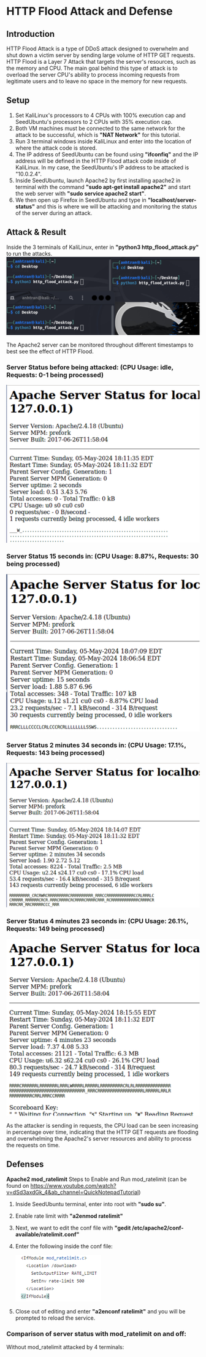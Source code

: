 # HTTP Flood Attack and Defense
## Introduction
HTTP Flood Attack is a type of DDoS attack designed to overwhelm and shut down a victim server by sending large volume of HTTP GET requests. HTTP Flood is a Layer 7 Attack that targets the server's resources, such as the memory and CPU. The main goal behind this type of attack is to overload the server CPU's ability to process incoming requests from legitimate users and to leave no space in the memory for new requests. 

## Setup
1. Set KaliLinux's processors to 4 CPUs with 100% execution cap and SeedUbuntu's processors to 2 CPUs with 35% execution cap.
2. Both VM machines must be connected to the same network for the attack to be successful, which is **"NAT Network"** for this tutorial. 
3. Run 3 terminal windows inside KaliLinux and enter into the location of where the attack code is stored.
4. The IP address of SeedUbuntu can be found using **"ifconfiq"** and the IP address will be defined in the HTTP Flood attack code inside of KaliLinux. In my case, the SeedUbuntu's IP address to be attacked is "10.0.2.4".
5. Inside SeedUbuntu, launch Apache2 by first installing apache2 in terminal with the command **"sudo apt-get install apache2"** and start the web server with **"sudo service apache2 start"**.
6. We then open up Firefox in SeedUbuntu and type in **"localhost/server-status"** and this is where we will be attacking and monitoring the status of the server during an attack.

## Attack & Result
Inside the 3 terminals of KaliLinux, enter in **"python3 http_flood_attack.py"** to run the attacks.
<img src="https://raw.githubusercontent.com/MrKarkeys/CS166Proj/main/HTTP%20FLOOD%20ATTACK/KaliLinux_Terminal.png">

The Apache2 server can be monitored throughout different timestamps to best see the effect of HTTP Flood.

### Server Status before being attacked: (CPU Usage: idle, Requests: 0-1 being processed)
<img src="https://raw.githubusercontent.com/MrKarkeys/CS166Proj/main/HTTP%20FLOOD%20ATTACK/Before_Attack.png"> 

### Server Status 15 seconds in: (CPU Usage: 8.87%, Requests: 30 being processed)
<img src="https://raw.githubusercontent.com/MrKarkeys/CS166Proj/main/HTTP%20FLOOD%20ATTACK/Start_of_Attack.png">

### Server Status 2 minutes 34 seconds in: (CPU Usage: 17.1%, Requests: 143 being processed)
<img src="https://raw.githubusercontent.com/MrKarkeys/CS166Proj/main/HTTP%20FLOOD%20ATTACK/Mid_Attack.png">

### Server Status 4 minutes 23 seconds in: (CPU Usage: 26.1%, Requests: 149 being processed)
<img src="https://raw.githubusercontent.com/MrKarkeys/CS166Proj/main/HTTP%20FLOOD%20ATTACK/End_of_Attack.png">

As the attacker is sending in requests, the CPU load can be seen increasing in percentage over time, indicating that the HTTP GET requests are flooding and overwhelming the Apache2's server resources and ability to process the requests on time. 

## Defenses
**Apache2 mod_ratelimit**
Steps to Enable and Run mod_ratelimit (can be found on https://www.youtube.com/watch?v=dSd3axdGk_4&ab_channel=QuickNotepadTutorial)
1. Inside SeedUbuntu terminal, enter into root with **"sudo su"**.
2. Enable rate limit with **"a2enmod ratelimit"**
3. Next, we want to edit the conf file with **"gedit /etc/apache2/conf-available/ratelimit.conf"**
4. Enter the following inside the conf file:

   <img src="https://raw.githubusercontent.com/MrKarkeys/CS166Proj/main/HTTP%20FLOOD%20ATTACK/RATE_LIMIT_CONF.PNG">
   
6. Close out of editing and enter **"a2enconf ratelimit"** and you will be prompted to reload the service.

### Comparison of server status with mod_ratelimit on and off:
Without mod_ratelimit attacked by 4 terminals: 
